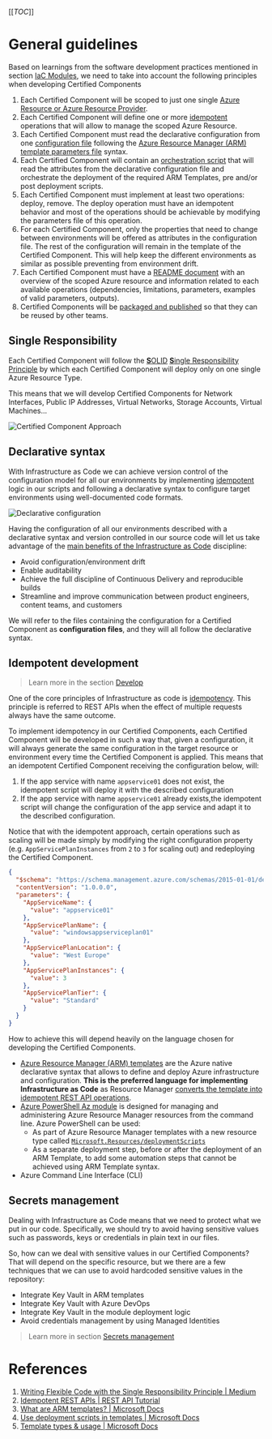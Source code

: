 [[_TOC_]]

# General guidelines

Based on learnings from the software development practices mentioned in section [IaC Modules](/Learning-resources/Infrastructure-as-Code/IaC-Modules.md), we need to take into account the following principles when developing Certified Components

1. Each Certified Component will be scoped to just one single [Azure Resource or Azure Resource Provider](/Learning-resources/Infrastructure-as-Code/IaC-Modules.md#single-responsibility).
2. Each Certified Component will define one or more [idempotent](/Learning-resources/Infrastructure-as-Code/IaC-Modules.md#idempotent-development) operations that will allow to manage the scoped Azure Resource.
3. Each Certified Component must read the declarative configuration from one [configuration file](/Learning-resources/Infrastructure-as-Code/IaC-Modules.md#declarative-syntax) following the [Azure Resource Manager (ARM) template parameters file](/Learning-resources/Infrastructure-as-Code/ARM-Templates.md) syntax.
4. Each Certified Component will contain an [orchestration script](/Learning-resources/Infrastructure-as-Code/IaC-Modules.md#orchestration-logic) that will read the attributes from the declarative configuration file and orchestrate the deployment of the required ARM Templates, pre and/or post deployment scripts.
5. Each Certified Component must implement at least two operations: deploy, remove. The deploy operation must have an idempotent behavior and most of the operations should be achievable by modifying the parameters file of this operation.
6. For each Certified Component, only the properties that need to change between environments will be offered as attributes in the configuration file. The rest of the configuration will remain in the template of the Certified Component. This will help keep the different environments as similar as possible preventing from environment drift.
7. Each Certified Component must have a [README document](/Learning-resources/Infrastructure-as-Code/IaC-Modules.md#packaging-and-sharing) with an overview of the scoped Azure resource and information related to each available operations (dependencies, limitations, parameters, examples of valid parameters, outputs).
8. Certified Components will be [packaged and published](/Learning-resources/Infrastructure-as-Code/IaC-Modules.md#packaging-and-sharing) so that they can be reused by other teams.

## Single Responsibility

Each Certified Component will follow the [**S**OLID](/Learning-resources/Infrastructure-as-Code/IaC-Modules.md#why-infrastructure-as-code-modules?) [**S**ingle Responsibility Principle](https://medium.com/@severinperez/writing-flexible-code-with-the-single-responsibility-principle-b71c4f3f883f) by which each Certified Component will deploy only on one single Azure Resource Type.

This means that we will develop Certified Components for Network Interfaces, Public IP Addresses, Virtual Networks, Storage Accounts, Virtual Machines...

![Certified Component Approach](/.attachments/images/Learning-resources/Infrastructure-as-Code/iac-modules-single-responsibility.png)

## Declarative syntax

With Infrastructure as Code we can achieve version control of the configuration model for all our environments by implementing [idempotent](#idempotent-development) logic in our scripts and following a declarative syntax to configure target environments using well-documented code formats.

![Declarative configuration](/.attachments/images/Learning-resources/Infrastructure-as-Code/declarative-configuration.png)

Having the configuration of all our environments described with a declarative syntax and version controlled in our source code will let us take advantage of the [main benefits of the Infrastructure as Code](/Learning-resources/Infrastructure-as-Code.md#why-infrastructure-as-code) discipline:
- Avoid configuration/environment drift
- Enable auditability
- Achieve the full discipline of Continuous Delivery and reproducible builds
- Streamline and improve communication between product engineers, content teams, and customers

We will refer to the files containing the configuration for a Certified Component as **configuration files**, and they will all follow the declarative syntax.

## Idempotent development

> Learn more in the section [Develop](/Certified-Components/Component-development/Develop.md)

One of the core principles of Infrastructure as code is [idempotency](https://restfulapi.net/idempotent-rest-apis/). This principle is referred to REST APIs when the effect of multiple requests always have the same outcome.

To implement idempotency in our Certified Components, each Certified Component will be developed in such a way that, given a configuration, it will always generate the same configuration in the target resource or environment every time the Certified Component is applied. This means that an idempotent Certified Component receiving the configuration below, will:

1. If the app service with name `appservice01` does not exist, the idempotent script will deploy it with the described configuration
2. If the app service with name `appservice01` already exists,the idempotent script will change the configuration of the app service and adapt it to the described configuration.
 
Notice that with the idempotent approach, certain operations such as scaling will be made simply by modifying the right configuration property (e.g. `AppServicePlanInstances` from `2` to `3` for scaling out) and redeploying the Certified Component.

```json
{
  "$schema": "https://schema.management.azure.com/schemas/2015-01-01/deploymentParameters.json#",
  "contentVersion": "1.0.0.0",
  "parameters": {
    "AppServiceName": {
      "value": "appservice01"
    },
    "AppServicePlanName": {
      "value": "windowsappserviceplan01"
    },
    "AppServicePlanLocation": {
      "value": "West Europe"
    },
    "AppServicePlanInstances": {
      "value": 3
    },
    "AppServicePlanTier": {
      "value": "Standard"
    }
  }
}
```

How to achieve this will depend heavily on the language chosen for developing the Certified Components.
- [Azure Resource Manager (ARM) templates](/Learning-resources/Infrastructure-as-Code/ARM-Templates.md) are the Azure native declarative syntax that allows to define and deploy Azure infrastructure and configuration. **This is the preferred language for implementing Infrastructure as Code** as Resource Manager [converts the template into idempotent REST API operations](https://docs.microsoft.com/en-us/azure/azure-resource-manager/templates/overview#template-deployment-process).
- [Azure PowerShell Az module](/Learning-resources/Infrastructure-as-Code/PowerShell.md) is designed for managing and administering Azure Resource Manager resources from the command line. Azure PowerShell can be used:
  - As part of Azure Resource Manager templates with a new resource type called [`Microsoft.Resources/deploymentScripts`](https://docs.microsoft.com/en-us/azure/azure-resource-manager/templates/deployment-script-template)
  - As a separate deployment step, before or after the deployment of an ARM Template, to add some automation steps that cannot be achieved using ARM Template syntax.
- Azure Command Line Interface (CLI)

## Secrets management

Dealing with Infrastructure as Code means that we need to protect what we put in our code. Specifically, we should try to avoid having sensitive values such as passwords, keys or credentials in plain text in our files.

So, how can we deal with sensitive values in our Certified Components? That will depend on the specific resource, but we there are a few techniques that we can use to avoid hardcoded sensitive values in the repository:

- Integrate Key Vault in ARM templates
- Integrate Key Vault with Azure DevOps
- Integrate Key Vault in the module deployment logic
- Avoid credentials management by using Managed Identities

> Learn more in section [Secrets management](/Certified-Components/Design-principles/Secrets-management.md)

# References

1. [Writing Flexible Code with the Single Responsibility Principle | Medium](https://medium.com/@severinperez/writing-flexible-code-with-the-single-responsibility-principle-b71c4f3f883f)
2. [Idempotent REST APIs | REST API Tutorial](https://restfulapi.net/idempotent-rest-apis/)
3. [What are ARM templates? | Microsoft Docs](https://docs.microsoft.com/en-us/azure/azure-resource-manager/templates/overview)
4. [Use deployment scripts in templates | Microsoft Docs](https://docs.microsoft.com/en-us/azure/azure-resource-manager/templates/deployment-script-template)
11. [Template types & usage | Microsoft Docs](https://docs.microsoft.com/en-us/azure/devops/pipelines/process/templates?view=azure-devops)